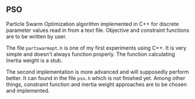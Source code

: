 ## PSO
Particle Swarm Optimization algorithm implemented in C++ for discrete parameter values read in from a text file. Objective and constraint functions are to be written by user.

The file `partswarmopt.h` is one of my first experiments using C++. It is very simple and doesn't always function properly. The function calculating Inertia weight is a stub.

The second implementation is more advanced and will supposedly perform better. It can found in the file `pso.h` which is not finished yet. Among other things, constraint function and inertia weight approaches are to be chosen and implemented.
